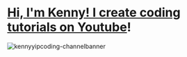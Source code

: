 # [Hi, I'm Kenny! I create coding tutorials on Youtube](https://www.youtube.com/channel/UCdZQlE28wAgm6SKX_u9_L-Q)!

![kennyyipcoding-channelbanner](https://github.com/user-attachments/assets/ca35b67a-c1ff-4dec-9d78-be8385be13ee)
